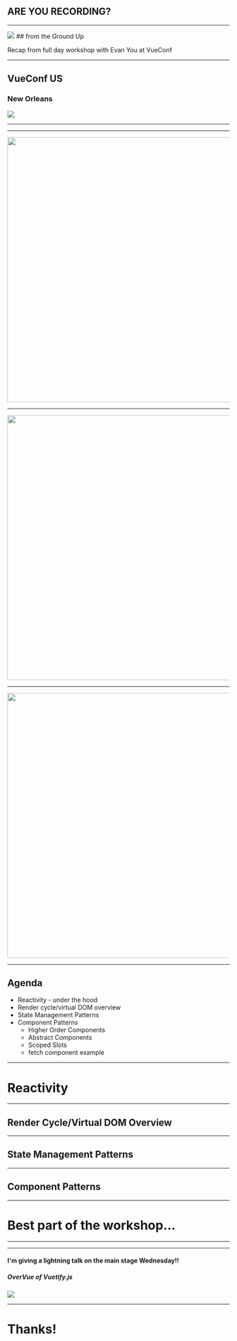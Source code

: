 ## ARE YOU RECORDING?

---

<img src="https://i.imgur.com/yps9EY5.png" class="vue-logo" />
## from the Ground Up

Recap from full day workshop with Evan You at VueConf

---

## VueConf US
### New Orleans

![](http://us.vuejs.org/_nuxt/img/map.b6e6517.png)

---

<!-- .slide: data-background-image="https://i.imgur.com/uYgFRLs.jpg" -->

---

<img src="https://i.imgur.com/BqeQ25P.jpg" style="height: 600px !important; width: auto !important;" />

---

<img src="https://i.imgur.com/q2lfdp0.jpg" style="height: 600px !important; width: auto !important;" />

---

<img src="https://i.imgur.com/2rEuuwr.jpg" style="height: 600px !important; width: auto !important;" />

---

## Agenda

* Reactivity - under the hood
* Render cycle/virtual DOM overview
* State Management Patterns
* Component Patterns
	* Higher Order Components
	* Abstract Components
	* Scoped Slots
	* fetch component example

---

# Reactivity

---

## Render Cycle/Virtual DOM Overview

---

## State Management Patterns

---

## Component Patterns

---

# Best part of the workshop...

---

<!-- .slide: data-background-image="https://i.imgur.com/RT2iZgZ.jpg" -->

---

#### I'm giving a lightning talk on the main stage Wednesday!!
##### OverVue of Vuetify.js
![](https://i.imgur.com/JfAol8i.png)

---

# Thanks!
